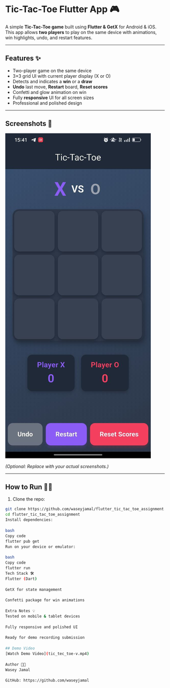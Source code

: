 # Tic-Tac-Toe Flutter App 🎮

A simple **Tic-Tac-Toe game** built using **Flutter & GetX** for Android & iOS.  
This app allows **two players** to play on the same device with animations, win highlights, undo, and restart features.

---

## Features ✨
- Two-player game on the same device  
- 3×3 grid UI with current player display (X or O)  
- Detects and indicates a **win** or a **draw**  
- **Undo** last move, **Restart** board, **Reset scores**  
- Confetti and glow animation on win  
- Fully **responsive** UI for all screen sizes  
- Professional and polished design  

---

## Screenshots 📱
![Tic-Tac-Toe Screenshot](tic_tac_teo.jpg)   

*(Optional: Replace with your actual screenshots.)*

---

## How to Run 🏃‍♂️
1. Clone the repo:  
```bash
git clone https://github.com/waseyjamal/flutter_tic_tac_toe_assignment.git
cd flutter_tic_tac_toe_assignment
Install dependencies:

bash
Copy code
flutter pub get
Run on your device or emulator:

bash
Copy code
flutter run
Tech Stack 🛠
Flutter (Dart)

GetX for state management

Confetti package for win animations

Extra Notes 💡
Tested on mobile & tablet devices

Fully responsive and polished UI

Ready for demo recording submission

## Demo Video
[Watch Demo Video](tic_tec_toe-v.mp4)

Author 👨‍💻
Wasey Jamal

GitHub: https://github.com/waseyjamal
